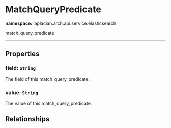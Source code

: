 # **MatchQueryPredicate**
**namespace:** laplacian.arch.api.service.elasticsearch

match_query_predicate



---

## Properties

### field: `String`
The field of this match_query_predicate.

### value: `String`
The value of this match_query_predicate.

## Relationships
